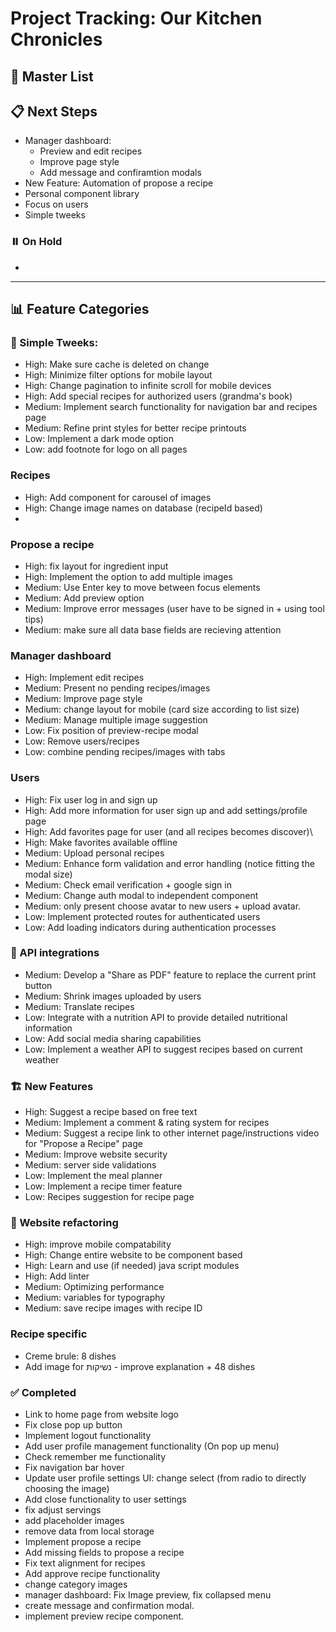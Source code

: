 # Project Tracking: Our Kitchen Chronicles

## 🚀 Master List

## 📋 Next Steps
- Manager dashboard:
  * Preview and edit recipes
  * Improve page style
  * Add message and confiramtion modals
- New Feature: Automation of propose a recipe
- Personal component library
- Focus on users
- Simple tweeks

### ⏸️ On Hold
- 

---

## 📊 Feature Categories

### 🎨 Simple Tweeks:
- High: Make sure cache is deleted on change
- High: Minimize filter options for mobile layout
- High: Change pagination to infinite scroll for mobile devices
- High: Add special recipes for authorized users (grandma's book)
- Medium: Implement search functionality for navigation bar and recipes page
- Medium: Refine print styles for better recipe printouts
- Low: Implement a dark mode option
- Low: add footnote for logo on all pages

### Recipes
- High: Add component for carousel of images
- High: Change image names on database (recipeId based)
- 

### Propose a recipe
- High: fix layout for ingredient input
- High: Implement the option to add multiple images
- Medium: Use Enter key to move between focus elements
- Medium: Add preview option
- Medium: Improve error messages (user have to be signed in + using tool tips)
- Medium: make sure all data base fields are recieving attention

### Manager dashboard
- High: Implement edit recipes
- Medium: Present no pending recipes/images
- Medium: Improve page style
- Medium: change layout for mobile (card size according to list size)
- Medium: Manage multiple image suggestion
- Low: Fix position of preview-recipe modal
- Low: Remove users/recipes
- Low: combine pending recipes/images with tabs

### Users
- High: Fix user log in and sign up
- High: Add more information for user sign up and add settings/profile page
- High: Add favorites page for user (and all recipes becomes discover)\
- High: Make favorites available offline
- Medium: Upload personal recipes
- Medium: Enhance form validation and error handling (notice fitting the modal size)
- Medium: Check email verification + google sign in
- Medium: Change auth modal to independent component
- Medium: only present choose avatar to new users + upload avatar.
- Low: Implement protected routes for authenticated users
- Low: Add loading indicators during authentication processes

### 🔌 API integrations
- Medium: Develop a "Share as PDF" feature to replace the current print button
- Medium: Shrink images uploaded by users
- Medium: Translate recipes
- Low: Integrate with a nutrition API to provide detailed nutritional information
- Low: Add social media sharing capabilities
- Low: Implement a weather API to suggest recipes based on current weather

### 🏗️ New Features
- High: Suggest a recipe based on free text
- Medium: Implement a comment & rating system for recipes
- Medium: Suggest a recipe link to other internet page/instructions video for "Propose a Recipe" page
- Medium: Improve website security
- Medium: server side validations
- Low: Implement the meal planner
- Low: Implement a recipe timer feature
- Low: Recipes suggestion for recipe page

### 🔧 Website refactoring
- High: improve mobile compatability
- High: Change entire website to be component based
- High: Learn and use (if needed) java script modules
- High: Add linter
- Medium: Optimizing performance
- Medium: variables for typography
- Medium: save recipe images with recipe ID

### Recipe specific
- Creme brule: 8 dishes
- Add image for נשיקות - improve explanation + 48 dishes


### ✅ Completed
- Link to home page from website logo
- Fix close pop up button
- Implement logout functionality
- Add user profile management functionality (On pop up menu)
- Check remember me functionality
- Fix navigation bar hover
- Update user profile settings UI: change select (from radio to directly choosing the image)
- Add close functionality to user settings
- fix adjust servings 
- add placeholder images
- remove data from local storage
- Implement propose a recipe
- Add missing fields to propose a recipe
- Fix text alignment for recipes
- Add approve recipe functionality
- change category images
- manager dashboard: Fix Image preview, fix collapsed menu
- create message and confirmation modal.
- implement preview recipe component.